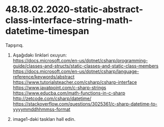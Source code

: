# 48.18.02.2020-static-abstract-class-interface-string-math-datetime-timespan

  Tapşırıq.
  
  1. Aşağıdakı linkləri oxuyun:  
     https://docs.microsoft.com/en-us/dotnet/csharp/programming-guide/classes-and-structs/static-classes-and-static-class-members     
     https://docs.microsoft.com/en-us/dotnet/csharp/language-reference/keywords/abstract     
     https://www.tutorialsteacher.com/csharp/csharp-interface     
     https://www.javatpoint.com/c-sharp-strings     
     https://www.educba.com/math-functions-in-c-sharp     
     http://zetcode.com/csharp/datetime/     
     https://stackoverflow.com/questions/3025361/c-sharp-datetime-to-yyyymmddhhmmss-format
     
  2. image1-dəki taskları həll edin.
